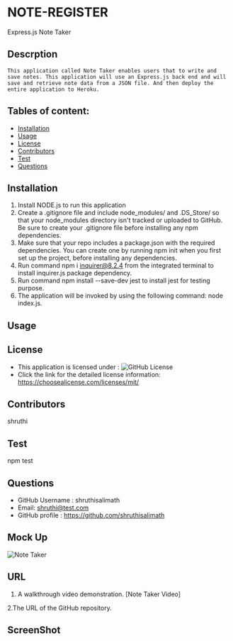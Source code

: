 # NOTE-REGISTER 
Express.js Note Taker

## Descrption
    This application called Note Taker enables users that to write and save notes. This application will use an Express.js back end and will save and retrieve note data from a JSON file. And then deploy the entire application to Heroku.

## Tables of content:
  * [Installation](#installation)
  * [Usage](#usage)
  * [License](#license)
  * [Contributors](#contributors)
  * [Test](#test)
  * [Questions](#questions)

## Installation

1. Install NODE.js to run this application
2. Create a .gitignore file and include node_modules/ and .DS_Store/ so that your node_modules directory isn't tracked or uploaded to GitHub. Be sure to create your .gitignore file before installing any npm dependencies.
3. Make sure that your repo includes a package.json with the required dependencies. You can create one by running npm init when you first set up the project, before installing any dependencies.
4. Run command npm i inquirer@8.2.4 from the integrated terminal to install inquirer.js package dependency.
5. Run command npm install --save-dev jest to install jest for testing purpose.
6. The application will be invoked by using the following command: node index.js.

## Usage 


## License  
* This application is licensed under : ![GitHub License](https://shields.io/badge/license-MIT-brightgreen)
* Click the link for the detailed license information: https://choosealicense.com/licenses/mit/

## Contributors
shruthi

## Test
npm test


## Questions
  * GitHub Username : shruthisalimath
  * Email: shruthi@test.com
  * GitHub profile : https://github.com/shruthisalimath 


## Mock Up
![Note Taker]()

## URL
1. A walkthrough video demonstration. 
[Note Taker Video]

2.The URL of the GitHub repository.

## ScreenShot